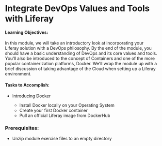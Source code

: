 # Integrate DevOps Values and Tools with Liferay

<div class="ahead">

<h4>Learning Objectives:</h4>
In this module, we will take an introductory look at incorporating your Liferay solution with a DevOps philosophy. By the end of the module, you should have a basic understanding of DevOps and its core values and tools. You'll also be introduced to the concept of Containers and one of the more popular containerization platforms, Docker. We'll wrap the module up with a brief discussion of taking advantage of the Cloud when setting up a Liferay environment.

<h4>Tasks to Accomplish:</h4>
<ul>
	<li>Introducing Docker</li>
	<ul>
		<li>Install Docker locally on your Operating System</li>
		<li>Create your first Docker container</li>
		<li>Pull an official Liferay image from DockerHub</li>
	</ul>
</ul>
	
<h3>Prerequisites:</h3>
<ul>
	<li>Unzip module exercise files to an empty directory</li>
</ul>
</div>
